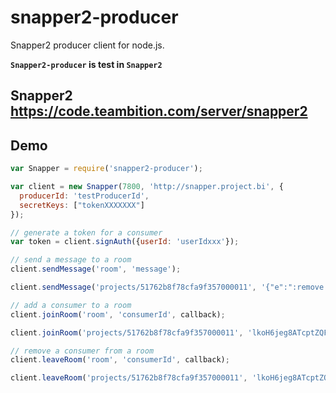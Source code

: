 snapper2-producer
====
Snapper2 producer client for node.js.

**`Snapper2-producer` is test in `Snapper2`**

## Snapper2 https://code.teambition.com/server/snapper2

## Demo

```js
var Snapper = require('snapper2-producer');

var client = new Snapper(7800, 'http://snapper.project.bi', {
  producerId: 'testProducerId',
  secretKeys: ["tokenXXXXXXX"]
});

// generate a token for a consumer
var token = client.signAuth({userId: 'userIdxxx'});

// send a message to a room
client.sendMessage('room', 'message');

client.sendMessage('projects/51762b8f78cfa9f357000011', '{"e":":remove:tasks","d":"553f569aca14974c5f806a01"}');

// add a consumer to a room
client.joinRoom('room', 'consumerId', callback);

client.joinRoom('projects/51762b8f78cfa9f357000011', 'lkoH6jeg8ATcptZQFHHH7w~~', function(err, res) {/*...*/});

// remove a consumer from a room
client.leaveRoom('room', 'consumerId', callback);

client.leaveRoom('projects/51762b8f78cfa9f357000011', 'lkoH6jeg8ATcptZQFHHH7w~~', function(err, res) {/*...*/});
```
